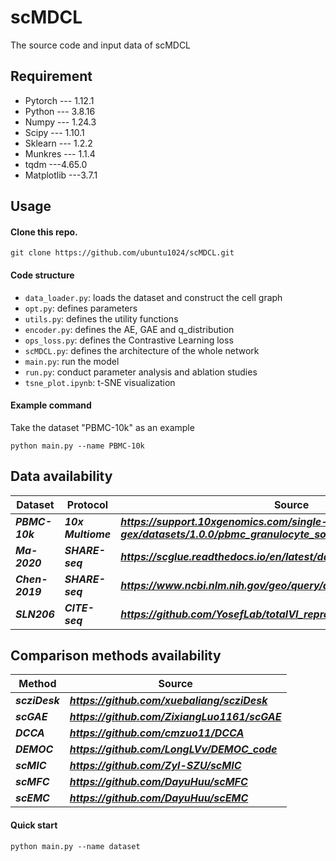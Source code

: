 # scMDCL
The source code and input data of scMDCL

## Requirement
- Pytorch --- 1.12.1
- Python --- 3.8.16
- Numpy --- 1.24.3
- Scipy --- 1.10.1
- Sklearn --- 1.2.2
- Munkres --- 1.1.4
- tqdm ---4.65.0
- Matplotlib ---3.7.1

## Usage
#### Clone this repo.
```
git clone https://github.com/ubuntu1024/scMDCL.git
```

#### Code structure
- ```data_loader.py```: loads the dataset and construct the cell graph
- ```opt.py```: defines parameters
- ```utils.py```: defines the utility functions
- ```encoder.py```: defines the AE, GAE and q_distribution
- ```ops_loss.py```: defines the Contrastive Learning loss
- ```scMDCL.py```: defines the architecture of the whole network
- ```main.py```: run the model
- ```run.py```: conduct parameter analysis and ablation studies 
- ```tsne_plot.ipynb```: t-SNE visualization

#### Example command
Take the dataset "PBMC-10k" as an example
```
python main.py --name PBMC-10k
```

## Data availability
|  Dataset              | Protocol   | Source |
| --------------------------- | ----------------------- | ----------------------- |
| ***PBMC-10k***             | ***10x Multiome***      | ***https://support.10xgenomics.com/single-cell-multiome-atac-gex/datasets/1.0.0/pbmc_granulocyte_sorted_10k*** |
| ***Ma-2020***             | ***SHARE-seq*** | ***https://scglue.readthedocs.io/en/latest/data.html***        |
| ***Chen-2019***          | ***SHARE-seq***      | ***https://www.ncbi.nlm.nih.gov/geo/query/acc.cgi?acc=GSE126074***     |
| ***SLN206***          | ***CITE-seq***      | ***https://github.com/YosefLab/totalVI_reproducibility/tree/master/data***     |

## Comparison methods availability
|  Method              | Source |
| --------------------------- | ----------------------- |
| ***scziDesk***             | ***https://github.com/xuebaliang/scziDesk*** |
| ***scGAE***          | ***https://github.com/ZixiangLuo1161/scGAE***     |
| ***DCCA***             | ***https://github.com/cmzuo11/DCCA***        |
| ***DEMOC***             | ***https://github.com/LongLVv/DEMOC_code***        |
| ***scMIC***             | ***https://github.com/Zyl-SZU/scMIC***        |
| ***scMFC***             | ***https://github.com/DayuHuu/scMFC***        |
| ***scEMC***             | ***https://github.com/DayuHuu/scEMC***        |

#### Quick start
```
python main.py --name dataset
```

